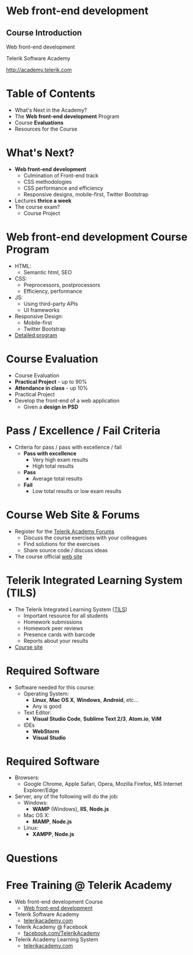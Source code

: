 <!-- section start -->

<!-- attr: {id: 'title', class: 'slide-title', hasScriptWrapper: true} -->
# Web front-end development
## Course Introduction

<div class="signature">
    <p class="signature-course">Web front-end development</p>
    <p class="signature-initiative">Telerik Software Academy</p>
    <a href="http://academy.telerik.com" class="signature-link">http://academy.telerik.com</a>
</div>

<!-- section start -->

<!-- attr: { id:'table-of-contents' } -->
# Table of Contents

- What's Next in the Academy?
- The **Web front-end development** Program
- Course **Evaluations**
- Resources for the Course

<!--  section start -->

<!-- attr: { class:'slide-section', id:'coming-next', showInPresentation: true } -->
<!-- # Web front-end development
## The Next (Last) Module in the Software Academy -->

<!-- attr: { hasScriptWrapper:true, style:'font-size:0.9em' } -->

# What's Next?

* **Web front-end development**
  - Culmination of Front-end track
  - CSS methodologies
  - CSS performance and efficiency
  - Responsive designs, mobile-first, Twitter Bootstrap
* Lectures **thrice a week**
* The course exam?
  - Course Project

<!--  section start -->

<!-- attr: {class: 'slide-section', id: 'databases-program', showInPresentation: true} -->
<!-- # Web front-end development Course Program
## What Will We Cover in the Course? -->

<!-- attr: {style: 'font-size: 40px'} -->
# Web front-end development Course Program

- HTML:
  - Semantic html, SEO
- CSS:
  - Preprocessors, postprocessors
  - Efficiency, performance
- JS:
  - Using third-party APIs
  - UI frameworks
- Responsive Design:
  - Mobile-first
  - Twitter Bootstrap
- [Detailed program](https://github.com/TelerikAcademy/Slice-and-Dice)

<!--  section start -->

<!-- attr: {id: 'evaluation', class: 'slide-section', showInPresentation: true} -->
<!-- # Course Evaluation
## Thank God there are.. NO Bonuses -->

<!-- attr: { style:'font-size:0.9em' } -->
# Course Evaluation

-  Course Evaluation
  - **Practical Project** - up to 90%
  - **Attendance in class** - up 10%
-  Practical Project
  - Develop the front-end of a web application
    - Given a **design in PSD**

# Pass / Excellence / Fail Criteria

- Criteria for pass / pass with excellence / fail
  - **Pass with excellence**
    - Very high exam results
    - High total results
  - **Pass**
    - Average total results
  - **Fail**
    - Low total results or low exam results

<!--  section start -->

<!-- attr: { id:'resources', class:'slide-section', showInPresentation: true } -->
<!-- # Resources
## Additional to this Course Content? -->

# Course Web Site & Forums
-	Register for the [Telerik Academy Forums](http://telerikacademy.com/Forum/Category/22/slice-and-dice-2015)
	-	Discuss the course exercises with your colleagues
	-	Find solutions for the exercises
	-	Share source code / discuss ideas
-	The course official [web site](http://telerikacademy.com/Courses/Courses/Details/294)

# Telerik Integrated Learning System (TILS)
- The Telerik Integrated Learning System ([TILS](http://www.telerikacademy.com))
  - Important resource for all students
  - Homework submissions
  -  Homework peer reviews
  - Presence cards with barcode
  - Reports about your results
- [Course site](http://telerikacademy.com/Courses/Courses/Details/294)

# Required Software

- Software needed for this course:
  - Operating System:
    - **Linux**, **Mac OS X**, **Windows**, **Android**, etc...
    - Any is good
  - Text Editor:
    - **Visual Studio Code**, **Sublime Text 2/3**, **Atom.io**, **ViM**
  - IDEs
    - **WebStorm**
    - **Visual Studio**
# Required Software

- Browsers:
  - Google Chrome, Apple Safari, Opera, Mozilla Firefox, MS Internet Explorer/Edge
- Server, any of the following will do the job:
  - Windows:
    - **WAMP** (Windows), **IIS**, **Node.js**
  - Mac OS X:
    - **MAMP**, **Node.js**
  - Linux:
    - **XAMPP**, **Node.js**

<!-- section start -->
<!-- attr: {id: 'questions', class: 'slide-section', hasScriptWrapper:true} -->
# Questions


<!-- attr: { showInPresentation: true, hasScriptWrapper: true} -->
# Free Training @ Telerik Academy

- Web front-end development Course
  - [Web front-end development](http://telerikacademy.com/Courses/Courses/Details/414)
- Telerik Software Academy
  - [telerikacademy.com](https://telerikacademy.com)
- Telerik Academy @ Facebook
  - [facebook.com/TelerikAcademy](https://facebook.com/TelerikAcademy)
- Telerik Academy Learning System
  - [telerikacademy.com](https://telerikacademy.com)
